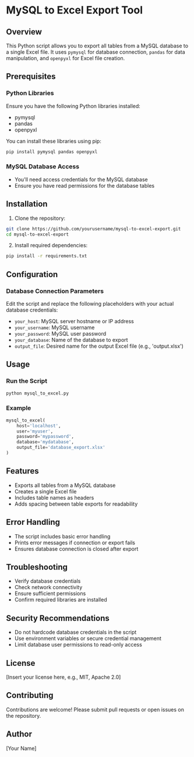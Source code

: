 # MySQL to Excel Export Tool

## Overview
This Python script allows you to export all tables from a MySQL database to a single Excel file. It uses `pymysql` for database connection, `pandas` for data manipulation, and `openpyxl` for Excel file creation.

## Prerequisites

### Python Libraries
Ensure you have the following Python libraries installed:
- pymysql
- pandas
- openpyxl

You can install these libraries using pip:
```bash
pip install pymysql pandas openpyxl
```

### MySQL Database Access
- You'll need access credentials for the MySQL database
- Ensure you have read permissions for the database tables

## Installation

1. Clone the repository:
```bash
git clone https://github.com/yourusername/mysql-to-excel-export.git
cd mysql-to-excel-export
```

2. Install required dependencies:
```bash
pip install -r requirements.txt
```

## Configuration

### Database Connection Parameters
Edit the script and replace the following placeholders with your actual database credentials:
- `your_host`: MySQL server hostname or IP address
- `your_username`: MySQL username
- `your_password`: MySQL user password
- `your_database`: Name of the database to export
- `output_file`: Desired name for the output Excel file (e.g., 'output.xlsx')

## Usage

### Run the Script
```bash
python mysql_to_excel.py
```

### Example
```python
mysql_to_excel(
    host='localhost',
    user='myuser',
    password='mypassword',
    database='mydatabase',
    output_file='database_export.xlsx'
)
```

## Features
- Exports all tables from a MySQL database
- Creates a single Excel file
- Includes table names as headers
- Adds spacing between table exports for readability

## Error Handling
- The script includes basic error handling
- Prints error messages if connection or export fails
- Ensures database connection is closed after export

## Troubleshooting
- Verify database credentials
- Check network connectivity
- Ensure sufficient permissions
- Confirm required libraries are installed

## Security Recommendations
- Do not hardcode database credentials in the script
- Use environment variables or secure credential management
- Limit database user permissions to read-only access

## License
[Insert your license here, e.g., MIT, Apache 2.0]

## Contributing
Contributions are welcome! Please submit pull requests or open issues on the repository.

## Author
[Your Name]
